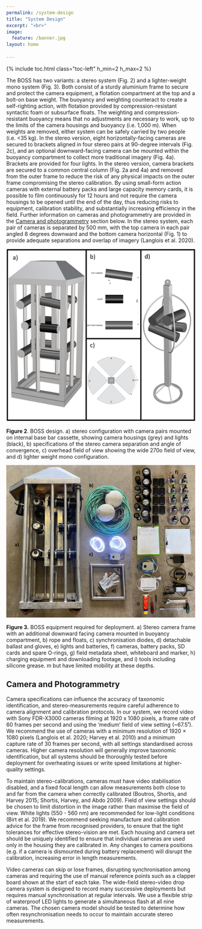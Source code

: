 ```yaml
---
permalink: /system-design
title: "System Design"
excerpt: "<br>"
image:
  feature: /banner.jpg
layout: home

---
```

{% include toc.html class="toc-left" h_min=2 h_max=2 %}

The BOSS has two variants: a stereo system (Fig. 2) and a lighter-weight mono system (Fig. 3). Both consist of a sturdy aluminium frame to secure and protect the camera equipment, a flotation compartment at the top and a bolt-on base weight. The buoyancy and weighting counteract to create a self-righting action, with flotation provided by compression-resistant syntactic foam or subsurface floats. The weighting and compression-resistant buoyancy means that no adjustments are necessary to work, up to the limits of the camera housings and buoyancy (i.e. 1,000 m). When weights are removed, either system can be safely carried by two people (i.e. &lt;35 kg). In the stereo version, eight horizontally-facing cameras are secured to brackets aligned in four stereo pairs at 90-degree intervals (Fig. 2c), and an optional downward-facing camera can be mounted within the buoyancy compartment to collect more traditional imagery (Fig. 4a). Brackets are provided for four lights. In the stereo version, camera brackets are secured to a common central column (Fig. 2a and 4a) and removed from the outer frame to reduce the risk of any physical impacts on the outer frame compromising the stereo calibration. By using small-form action cameras with external battery packs and large capacity memory cards, it is possible to film continuously for 12 hours and not require the camera housings to be opened until the end of the day, thus reducing risks to equipment, calibration stability, and substantially increasing efficiency in the field. Further information on cameras and photogrammetry are provided in the [Camera and photogrammetry](#Camera-and-Photogrammetry) section below. In the stereo system, each pair of cameras is separated by 500 mm, with the top camera in each pair angled 8 degrees downward and the bottom camera horizontal (Fig. 1) to provide adequate separations and overlap of imagery (Langlois et al. 2020).

![alt_text](images/figure2.png "image_tooltip")

**Figure 2**. BOSS design. a) stereo configuration with camera pairs mounted on internal base bar cassette, showing camera housings (grey) and lights (black), b) specifications of the stereo camera separation and angle of convergence, c) overhead field of view showing the wide 270o field of view, and d) lighter weight mono configuration.


![alt_text](images/figure3.png "image_tooltip")


**Figure 3.** BOSS equipment required for deployment. a) Stereo camera frame with an additional downward facing camera mounted in buoyancy compartment, b) rope and floats, c) synchronisation diodes, d) detachable ballast and gloves, e) lights and batteries, f) cameras, battery packs, SD cards and spare O-rings, g) field metadata sheet, whiteboard and marker, h) charging equipment and downloading footage, and i) tools including silicone grease. 
m but have limited mobility at these depths.<br>

## Camera and Photogrammetry

Camera specifications can influence the accuracy of taxonomic identification, and stereo-measurements require careful adherence to camera alignment and calibration protocols. In our system, we record video with Sony FDR-X3000 cameras filming at 1920 x 1080 pixels, a frame rate of 60 frames per second and using the ‘medium’ field of view setting (~67.5˚). We recommend the use of cameras with a minimum resolution of 1920 × 1080 pixels (Langlois et al. 2020; Harvey et al. 2010) and a minimum capture rate of 30 frames per second, with all settings standardised across cameras. Higher camera resolution will generally improve taxonomic identification, but all systems should be thoroughly tested before deployment for overheating issues or write speed limitations at higher-quality settings. 

To maintain stereo-calibrations, cameras must have video stabilisation disabled, and a fixed focal length can allow measurements both close to and far from the camera when correctly calibrated (Boutros, Shortis, and Harvey 2015; Shortis, Harvey, and Abdo 2009). Field of view settings should be chosen to limit distortion in the image rather than maximise the field of view. White lights (550 - 560 nm) are recommended for low-light conditions (Birt et al. 2019). We recommend seeking manufacture and calibration advice for the frame from recognised providers, to ensure that the tight tolerances for effective stereo-vision are met. Each housing and camera set should be uniquely identified to ensure that individual cameras are used only in the housing they are calibrated in. Any changes to camera positions (e.g. if a camera is dismounted during battery replacement) will disrupt the calibration, increasing error in length measurements. 

Video cameras can skip or lose frames, disrupting synchronisation among cameras and requiring the use of manual reference points such as a clapper board shown at the start of each take. The wide-field stereo-video drop camera system is designed to record many successive deployments but requires manual synchronisation at regular intervals. We use a flexible strip of waterproof LED lights to generate a simultaneous flash at all nine cameras. The chosen camera model should be tested to determine how often resynchronisation needs to occur to maintain accurate stereo measurements.
